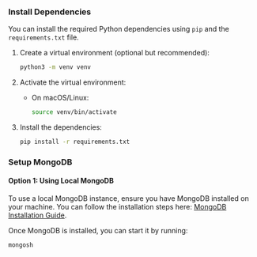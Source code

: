 ### Install Dependencies
You can install the required Python dependencies using `pip` and the `requirements.txt` file.

1. Create a virtual environment (optional but recommended):

    ```bash
    python3 -m venv venv
    ```

3. Activate the virtual environment:
   - On macOS/Linux:
     ```bash
     source venv/bin/activate
     ```

4. Install the dependencies:

    ```bash
    pip install -r requirements.txt
    ```

### Setup MongoDB

#### **Option 1: Using Local MongoDB**
To use a local MongoDB instance, ensure you have MongoDB installed on your machine. You can follow the installation steps here: [MongoDB Installation Guide](https://www.mongodb.com/docs/manual/installation/).

Once MongoDB is installed, you can start it by running:

```bash
mongosh
